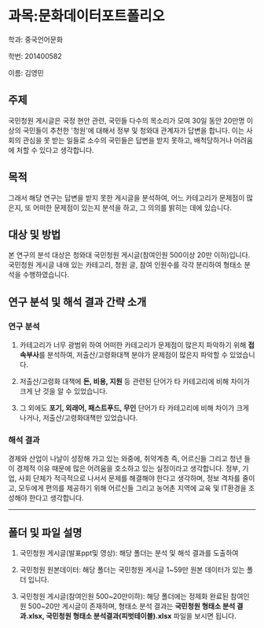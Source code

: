 # 과목:문화데이터포트폴리오
학과: 중국언어문화

학번: 201400582

이름: 김영민

## 주제 
국민청원 게시글은 국정 현안 관련, 국민들 다수의 목소리가 모여 30일 동안 20만명 이상의 국민들이 추천한 '청원'에 대해서 정부 및 청와대 관계자가 답변을 합니다. 이는 사회의 관심을 못 받는 일들로 소수의 국민들은 답변을 받지 못하고, 배척당하거나 어려움에 처할 수 있다고 생각합니다.

## 목적
그래서 해당 연구는 답변을 받지 못한 게시글을 분석하여, 어느 카테고리가 문제점이 많은지, 또 어떠한 문제점이 있는지 분석을 하고, 그 의의를 밝히는 데에 있습니다.

## 대상 및 방법
본 연구의 분석 대상은 청와대 국민청원 게시글(참여인원 500이상 20만 이하)입니다. 국민청원 게시글 내애 있는 카테고리, 청원 글, 참여 인원수를 각각 분리하여 형태소 분석을 수행하였습니다. 

## 연구 분석 및 해석 결과 간략 소개

### 연구 분석
1. 카테고리가 너무 광범위 하여 어떠한 카테고리가 문제점이 많은지 파악하기 위해 **접속부사**를 분석하여, 저출산/고령화대책 분야가 문제점이 많은지 파악할 수 있었습니다.

2. 저출산/고령화 대책에 **돈, 비용, 지원** 등 관련된 단어가 타 카테고리에 비해 차이가 크게 난 것을 알 수 있었습니다.

3. 그 외에도 **포기, 외래어, 패스트푸드, 무인** 단어가 타 카테고리에 비해 차이가 크게 나거나, 저출산/고령화대책만 있었습니다.

### 해석 결과
경제와 산업이 나날이 성장해 가고 있는 와중에, 취약계층 즉, 어르신들 그리고 청년 들이 경제적 이유 때문에 많은 어려움을 호소하고 있는 실정이라고 생각합니다. 정부, 기업, 사회 단체가 적극적으로 나서서 문제를 해결해야 한다고 생각하며, 정보 격차를 줄이고, 모두에게 편의를 제공하기 위해 어르신들 그리고 농어촌 지역에 교육 및 IT환경을 조성해야 한다고 생각합니다.

---------------------------------------------------------------------------------------------------------------------------------------------------------------

## 폴더 및 파일 설명
1. 국민청원 게시글(발표ppt및 영상): 해당 폴더는 분석 및 해석 결과를 도출하여 

2. 국민청원 원본데이터: 해당 폴더는 국민청원 게시글 1~59만 원본 데이터가 있는 폴더 입니다.

3. 국민청원 게시글(참여인원 500~20만이하): 해당 폴더에는 정제화 완료된 참여인원 500~20만 게시글이 존재하며, 형태소 분석 결과는 **국민청원 형태소 분석 결과.xlsx, 국민청원 형태소 분석결과(피벗테이블).xlsx** 파일을 보시면 됩니다. 
